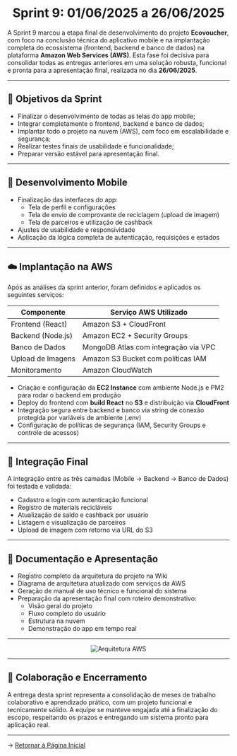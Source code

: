 <span id="topo">

<h1 align="center">Sprint 9: 01/06/2025 a 26/06/2025</h1>

A Sprint 9 marcou a etapa final de desenvolvimento do projeto **Ecovoucher**, com foco na conclusão técnica do aplicativo mobile e na implantação completa do ecossistema (frontend, backend e banco de dados) na plataforma **Amazon Web Services (AWS)**. Esta fase foi decisiva para consolidar todas as entregas anteriores em uma solução robusta, funcional e pronta para a apresentação final, realizada no dia **26/06/2025**.

---

## 🏁 Objetivos da Sprint

- Finalizar o desenvolvimento de todas as telas do app mobile;
- Integrar completamente o frontend, backend e banco de dados;
- Implantar todo o projeto na nuvem (AWS), com foco em escalabilidade e segurança;
- Realizar testes finais de usabilidade e funcionalidade;
- Preparar versão estável para apresentação final.

---

## 🔧 Desenvolvimento Mobile

- Finalização das interfaces do app:
  - Tela de perfil e configurações
  - Tela de envio de comprovante de reciclagem (upload de imagem)
  - Tela de parceiros e utilização de cashback
- Ajustes de usabilidade e responsividade
- Aplicação da lógica completa de autenticação, requisições e estados

---

## ☁️ Implantação na AWS

Após as análises da sprint anterior, foram definidos e aplicados os seguintes serviços:

| Componente       | Serviço AWS Utilizado               |
|------------------|--------------------------------------|
| Frontend (React) | Amazon S3 + CloudFront              |
| Backend (Node.js)| Amazon EC2 + Security Groups        |
| Banco de Dados   | MongoDB Atlas com integração via VPC|
| Upload de Imagens| Amazon S3 Bucket com políticas IAM  |
| Monitoramento    | Amazon CloudWatch                   |

- Criação e configuração da **EC2 Instance** com ambiente Node.js e PM2 para rodar o backend em produção
- Deploy do frontend com **build React** no **S3** e distribuição via **CloudFront**
- Integração segura entre backend e banco via string de conexão protegida por variáveis de ambiente (.env)
- Configuração de políticas de segurança (IAM, Security Groups e controle de acessos)

---

## 🔄 Integração Final

A integração entre as três camadas (Mobile → Backend → Banco de Dados) foi testada e validada:

- Cadastro e login com autenticação funcional
- Registro de materiais recicláveis
- Atualização de saldo e cashback por usuário
- Listagem e visualização de parceiros
- Upload de imagem com retorno via URL do S3

---

## 📑 Documentação e Apresentação

- Registro completo da arquitetura do projeto na Wiki
- Diagrama de arquitetura atualizado com serviços da AWS
- Geração de manual de uso técnico e funcional do sistema
- Preparação da apresentação final com roteiro demonstrativo:
  - Visão geral do projeto
  - Fluxo completo do usuário
  - Estrutura na nuvem
  - Demonstração do app em tempo real

---

<div align="center">

![Arquitetura AWS](https://github.com/marcusvsbarros/docEcoVoucher2025/blob/main/ArquiteturaAWS.png)
</div>

---

## 🤝 Colaboração e Encerramento

A entrega desta sprint representa a consolidação de meses de trabalho colaborativo e aprendizado prático, com um projeto funcional e tecnicamente sólido. A equipe se manteve engajada até a finalização do escopo, respeitando os prazos e entregando um sistema pronto para aplicação real.

---

→ [Retornar à Página Inicial](https://github.com/marcusvsbarros/readMeTest/blob/main/README.md)
